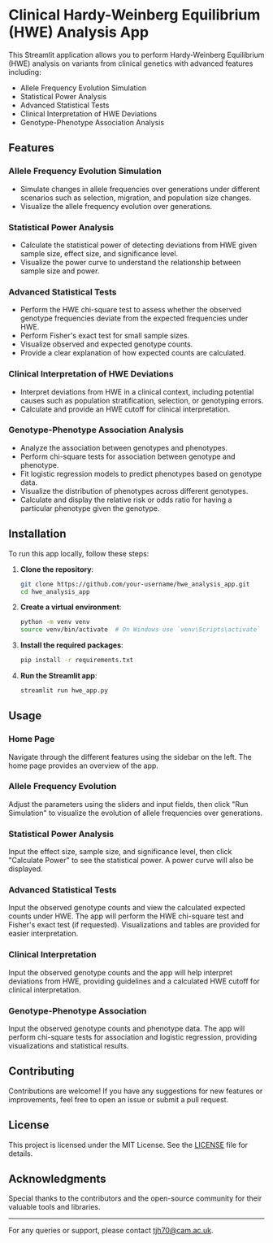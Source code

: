 # Clinical Hardy-Weinberg Equilibrium (HWE) Analysis App

This Streamlit application allows you to perform Hardy-Weinberg Equilibrium (HWE) analysis on variants from clinical genetics with advanced features including:
- Allele Frequency Evolution Simulation
- Statistical Power Analysis
- Advanced Statistical Tests
- Clinical Interpretation of HWE Deviations
- Genotype-Phenotype Association Analysis

## Features

### Allele Frequency Evolution Simulation
- Simulate changes in allele frequencies over generations under different scenarios such as selection, migration, and population size changes.
- Visualize the allele frequency evolution over generations.

### Statistical Power Analysis
- Calculate the statistical power of detecting deviations from HWE given sample size, effect size, and significance level.
- Visualize the power curve to understand the relationship between sample size and power.

### Advanced Statistical Tests
- Perform the HWE chi-square test to assess whether the observed genotype frequencies deviate from the expected frequencies under HWE.
- Perform Fisher's exact test for small sample sizes.
- Visualize observed and expected genotype counts.
- Provide a clear explanation of how expected counts are calculated.

### Clinical Interpretation of HWE Deviations
- Interpret deviations from HWE in a clinical context, including potential causes such as population stratification, selection, or genotyping errors.
- Calculate and provide an HWE cutoff for clinical interpretation.

### Genotype-Phenotype Association Analysis
- Analyze the association between genotypes and phenotypes.
- Perform chi-square tests for association between genotype and phenotype.
- Fit logistic regression models to predict phenotypes based on genotype data.
- Visualize the distribution of phenotypes across different genotypes.
- Calculate and display the relative risk or odds ratio for having a particular phenotype given the genotype.

## Installation

To run this app locally, follow these steps:

1. **Clone the repository**:
   ```bash
   git clone https://github.com/your-username/hwe_analysis_app.git
   cd hwe_analysis_app
   ```

2. **Create a virtual environment**:
   ```bash
   python -m venv venv
   source venv/bin/activate  # On Windows use `venv\Scripts\activate`
   ```

3. **Install the required packages**:
   ```bash
   pip install -r requirements.txt
   ```

4. **Run the Streamlit app**:
   ```bash
   streamlit run hwe_app.py
   ```

## Usage

### Home Page
Navigate through the different features using the sidebar on the left. The home page provides an overview of the app.

### Allele Frequency Evolution
Adjust the parameters using the sliders and input fields, then click "Run Simulation" to visualize the evolution of allele frequencies over generations.

### Statistical Power Analysis
Input the effect size, sample size, and significance level, then click "Calculate Power" to see the statistical power. A power curve will also be displayed.

### Advanced Statistical Tests
Input the observed genotype counts and view the calculated expected counts under HWE. The app will perform the HWE chi-square test and Fisher's exact test (if requested). Visualizations and tables are provided for easier interpretation.

### Clinical Interpretation
Input the observed genotype counts and the app will help interpret deviations from HWE, providing guidelines and a calculated HWE cutoff for clinical interpretation.

### Genotype-Phenotype Association
Input the observed genotype counts and phenotype data. The app will perform chi-square tests for association and logistic regression, providing visualizations and statistical results.

## Contributing

Contributions are welcome! If you have any suggestions for new features or improvements, feel free to open an issue or submit a pull request.

## License

This project is licensed under the MIT License. See the [LICENSE](LICENSE) file for details.

## Acknowledgments

Special thanks to the contributors and the open-source community for their valuable tools and libraries.

---

For any queries or support, please contact [tjh70@cam.ac.uk](mailto:tjh70@cam.ac.uk).

```
